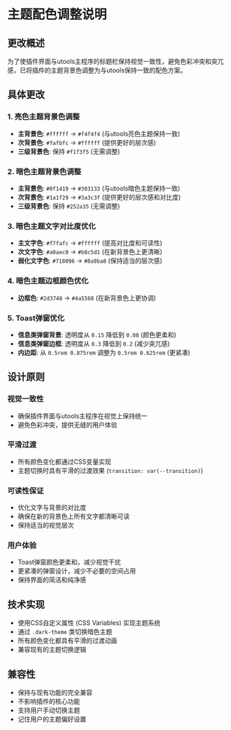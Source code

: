 # 主题配色调整说明

## 更改概述
为了使插件界面与utools主程序的标题栏保持视觉一致性，避免色彩冲突和突兀感，已将插件的主题背景色调整为与utools保持一致的配色方案。

## 具体更改

### 1. 亮色主题背景色调整
- **主背景色**: `#ffffff` → `#f4f4f4` (与utools亮色主题保持一致)
- **次背景色**: `#fafbfc` → `#ffffff` (提供更好的层次感)
- **三级背景色**: 保持 `#f1f3f5` (无需调整)

### 2. 暗色主题背景色调整
- **主背景色**: `#0f1419` → `#303133` (与utools暗色主题保持一致)
- **次背景色**: `#1a1f29` → `#3a3c3f` (提供更好的层次感和对比度)
- **三级背景色**: 保持 `#252a35` (无需调整)

### 3. 暗色主题文字对比度优化
- **主文字色**: `#f7fafc` → `#ffffff` (提高对比度和可读性)
- **次文字色**: `#a0aec0` → `#b8c5d1` (在新背景色上更清晰)
- **弱化文字色**: `#718096` → `#8a9ba8` (保持适当的层次感)

### 4. 暗色主题边框颜色优化
- **边框色**: `#2d3748` → `#4a5568` (在新背景色上更协调)

### 5. Toast弹窗优化
- **信息类弹窗背景**: 透明度从 `0.15` 降低到 `0.08` (颜色更柔和)
- **信息类弹窗边框**: 透明度从 `0.3` 降低到 `0.2` (减少突兀感)
- **内边距**: 从 `0.5rem 0.875rem` 调整为 `0.5rem 0.625rem` (更紧凑)

## 设计原则

### 视觉一致性
- 确保插件界面与utools主程序在视觉上保持统一
- 避免色彩冲突，提供无缝的用户体验

### 平滑过渡
- 所有颜色变化都通过CSS变量实现
- 主题切换时具有平滑的过渡效果 (`transition: var(--transition)`)

### 可读性保证
- 优化文字与背景的对比度
- 确保在新的背景色上所有文字都清晰可读
- 保持适当的视觉层次

### 用户体验
- Toast弹窗颜色更柔和，减少视觉干扰
- 更紧凑的弹窗设计，减少不必要的空间占用
- 保持界面的简洁和纯净感

## 技术实现
- 使用CSS自定义属性 (CSS Variables) 实现主题系统
- 通过 `.dark-theme` 类切换暗色主题
- 所有颜色变化都具有平滑的过渡动画
- 兼容现有的主题切换逻辑

## 兼容性
- 保持与现有功能的完全兼容
- 不影响插件的核心功能
- 支持用户手动切换主题
- 记住用户的主题偏好设置
